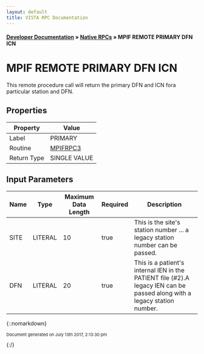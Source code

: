 ```yaml
---
layout: default
title: VISTA RPC Documentation
---
```


#### [Developer Documentation](../index) &#187; [Native RPCs](TableOfContents) &#187; MPIF REMOTE PRIMARY DFN ICN<br/>
# MPIF REMOTE PRIMARY DFN ICN

This remote procedure call will return the primary DFN and ICN fora particular station and DFN.

## Properties

Property | Value
--- | ---
Label | PRIMARY
Routine | [MPIFRPC3](http://code.osehra.org/dox/Routine_MPIFRPC3_source.html)
Return Type | SINGLE VALUE


## Input Parameters

Name | Type | Maximum Data Length | Required | Description
--- | --- | --- | --- | ---
SITE | LITERAL | 10 | true |  This is the site&#x27;s station number ... a legacy station number can be passed.
DFN | LITERAL | 20 | true | This is a patient&#x27;s internal IEN in the PATIENT file (#2).A legacy IEN can be passed along with a legacy station number.



{::nomarkdown} <br/><p style="font-size: 11px">Document generated on July 13th 2017, 2:13:30 pm</p>{:/}